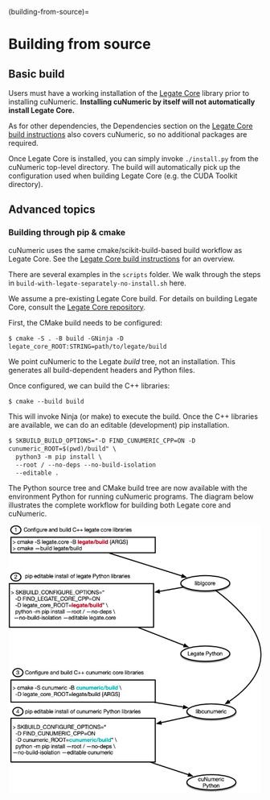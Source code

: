 <!--
Copyright 2021-2022 NVIDIA Corporation

Licensed under the Apache License, Version 2.0 (the "License");
you may not use this file except in compliance with the License.
You may obtain a copy of the License at

    http://www.apache.org/licenses/LICENSE-2.0

Unless required by applicable law or agreed to in writing, software
distributed under the License is distributed on an "AS IS" BASIS,
WITHOUT WARRANTIES OR CONDITIONS OF ANY KIND, either express or implied.
See the License for the specific language governing permissions and
limitations under the License.

-->

(building-from-source)=
# Building from source

## Basic build

Users must have a working installation of the
[Legate Core](https://github.com/nv-legate/legate.core)
library prior to installing cuNumeric. **Installing cuNumeric by itself will not
automatically install Legate Core.**

As for other dependencies, the Dependencies section on the
[Legate Core build instructions](https://github.com/nv-legate/legate.core/blob/HEAD/BUILD.md)
also covers cuNumeric, so no additional packages are required.

Once Legate Core is installed, you can simply invoke `./install.py` from the
cuNumeric top-level directory. The build will automatically pick up the
configuration used when building Legate Core (e.g. the CUDA Toolkit directory).

## Advanced topics

### Building through pip & cmake

cuNumeric uses the same cmake/scikit-build-based build workflow as Legate Core.
See the
[Legate Core build instructions](https://github.com/nv-legate/legate.core/blob/HEAD/BUILD.md)
for an overview.

There are several examples in the `scripts` folder. We walk through the steps in
`build-with-legate-separately-no-install.sh` here.

We assume a pre-existing Legate Core build. For details on building Legate Core,
consult the [Legate Core repository](https://github.com/nv-legate/legate.core).

First, the CMake build needs to be configured:

```
$ cmake -S . -B build -GNinja -D legate_core_ROOT:STRING=path/to/legate/build
```

We point cuNumeric to the Legate *build* tree, not an installation.
This generates all build-dependent headers and Python files.

Once configured, we can build the C++ libraries:

```
$ cmake --build build
```

This will invoke Ninja (or make) to execute the build.
Once the C++ libraries are available, we can do an editable (development) pip installation.

```
$ SKBUILD_BUILD_OPTIONS="-D FIND_CUNUMERIC_CPP=ON -D cunumeric_ROOT=$(pwd)/build" \
  python3 -m pip install \
  --root / --no-deps --no-build-isolation
  --editable .
```

The Python source tree and CMake build tree are now available with the environment Python
for running cuNumeric programs. The diagram below illustrates the
complete workflow for building both Legate core and cuNumeric.

<img src="https://raw.githubusercontent.com/nv-legate/cunumeric/branch-23.03/docs/figures/developer-build.png" alt="drawing" width="600"/>
